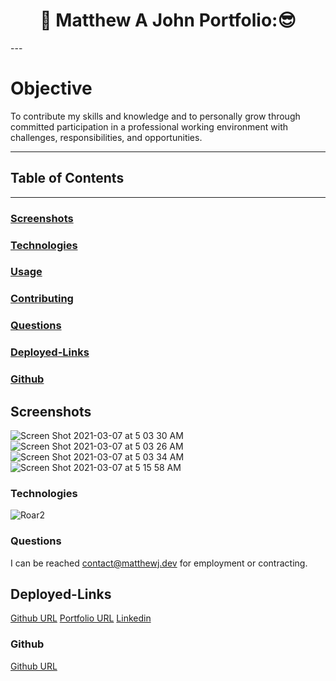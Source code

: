 <h1 align ="center">🦁 Matthew A John Portfolio:😎</h1>
---

# Objective
To contribute my skills and knowledge and to personally grow through committed participation in a professional working environment with challenges, responsibilities, and opportunities.

---

## Table of Contents
---


### [Screenshots](#screenshots)


### [Technologies](#technologies)

### [Usage](#usage)

### [Contributing](#contributing)

### [Questions](#questions)

### [Deployed-Links](#Deployed-Links)

### [Github](#github)



## Screenshots
![Screen Shot 2021-03-07 at 5 03 30 AM](https://user-images.githubusercontent.com/77504986/110240876-c95e6180-7f02-11eb-81f2-3fed2478d79a.png)
![Screen Shot 2021-03-07 at 5 03 26 AM](https://user-images.githubusercontent.com/77504986/110240892-d67b5080-7f02-11eb-82ef-138a84af137f.png)
![Screen Shot 2021-03-07 at 5 03 34 AM](https://user-images.githubusercontent.com/77504986/110240896-da0ed780-7f02-11eb-9601-a8f0a232a759.png)
![Screen Shot 2021-03-07 at 5 15 58 AM](https://user-images.githubusercontent.com/77504986/110241198-6077e900-7f04-11eb-9751-65862a470e4b.png)


### <a name="Technologies"></a>Technologies
![Roar2](https://user-images.githubusercontent.com/77504986/114143159-a4298e00-98c8-11eb-8e04-f07e6076e7b7.png)



### <a name="Questions"></a>Questions
I can be reached contact@matthewj.dev for employment or contracting.

## Deployed-Links
[Github URL](https://github.com/MattJ900/)
[Portfolio URL](https://www.matthewj.dev/)
[Linkedin](https://www.linkedin.com/in/matthew-john-644574204/)

### <a name="Github"></a>Github
[Github URL](https://github.com/MattJ900)

